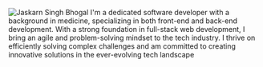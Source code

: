 ![Jaskarn Singh Bhogal](https://github.com/SinghJB15/SinghJB15/assets/142545645/77231f19-8fe2-48ca-b1f2-6111aba1a491)
I'm a dedicated software developer with a background in medicine, specializing in both front-end and back-end development. With a strong foundation in full-stack web development, I bring an agile and problem-solving mindset to the tech industry. I thrive on efficiently solving complex challenges and am committed to creating innovative solutions in the ever-evolving tech landscape
